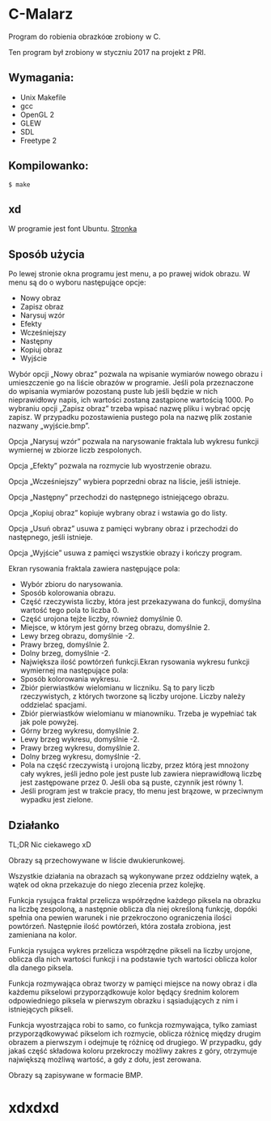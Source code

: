 # C-Malarz
Program do robienia obrazkóœ zrobiony w C.

Ten program był zrobiony w styczniu 2017 na projekt z PRI.

## Wymagania:

* Unix Makefile
* gcc
* OpenGL 2
* GLEW
* SDL
* Freetype 2

## Kompilowanko:
`$ make`

## xd

W programie jest font Ubuntu. [Stronka](https://design.ubuntu.com/font/)

## Sposób użycia

Po lewej stronie okna programu jest menu, a po prawej widok obrazu. W menu są do
o wyboru następujące opcje:

* Nowy obraz
* Zapisz obraz
* Narysuj wzór
* Efekty
* Wcześniejszy
* Następny
* Kopiuj obraz
* Wyjście

Wybór opcji „Nowy obraz” pozwala na wpisanie wymiarów nowego obrazu
i umieszczenie go na liście obrazów w programie. Jeśli pola przeznaczone
do wpisania wymiarów pozostaną puste lub jeśli będzie w nich nieprawidłowy
napis, ich wartości zostaną zastąpione wartością 1000. Po wybraniu opcji
„Zapisz obraz” trzeba wpisać nazwę pliku i wybrać opcję zapisz. W przypadku
pozostawienia pustego pola na nazwę plik zostanie nazwany „wyjście.bmp”.

Opcja „Narysuj wzór” pozwala na narysowanie fraktala lub wykresu funkcji
wymiernej w zbiorze liczb zespolonych.

Opcja „Efekty” pozwala na rozmycie lub wyostrzenie obrazu.

Opcja „Wcześniejszy” wybiera poprzedni obraz na liście, jeśli istnieje.

Opcja „Następny” przechodzi do następnego istniejącego obrazu.

Opcja „Kopiuj obraz” kopiuje wybrany obraz i wstawia go do listy.

Opcja „Usuń obraz” usuwa z pamięci wybrany obraz i przechodzi do następnego,
jeśli istnieje.

Opcja „Wyjście” usuwa z pamięci wszystkie obrazy i kończy program.

Ekran rysowania fraktala zawiera następujące pola:

* Wybór zbioru do narysowania.
* Sposób kolorowania obrazu.
* Część rzeczywista liczby, która jest przekazywana do funkcji, domyślna wartość
  tego pola to liczba 0.
* Część urojona tejże liczby, również domyślnie 0.
* Miejsce, w którym jest górny brzeg obrazu, domyślnie 2.
* Lewy brzeg obrazu, domyślnie -2.
* Prawy brzeg, domyślnie 2.
* Dolny brzeg, domyślnie -2.
* Największa ilość powtórzeń funkcji.Ekran rysowania wykresu funkcji wymiernej
  ma następujące pola:
* Sposób kolorowania wykresu.
* Zbiór pierwiastków wielomianu w liczniku. Są to pary liczb rzeczywistych,
  z których tworzone są liczby urojone. Liczby należy oddzielać spacjami.
* Zbiór pierwiastków wielomianu w mianowniku. Trzeba je wypełniać tak jak pole
  powyżej.
* Górny brzeg wykresu, domyślnie 2.
* Lewy brzeg wykresu, domyślnie -2.
* Prawy brzeg wykresu, domyślnie 2.
* Dolny brzeg wykresu, domyślnie -2.
* Pola na część rzeczywistą i urojoną liczby, przez którą jest mnożony cały
  wykres, jeśli jedno pole jest puste lub zawiera nieprawidłową liczbę jest
  zastępowane przez 0. Jeśli oba są puste, czynnik jest równy 1.
* Jeśli program
  jest w trakcie pracy, tło menu jest brązowe, w przeciwnym wypadku jest zielone.

## Działanko

TL;DR Nic ciekawego xD

Obrazy są przechowywane w liście dwukierunkowej.

Wszystkie działania na obrazach są wykonywane przez oddzielny wątek, a wątek od
okna przekazuje do niego zlecenia przez kolejkę.

Funkcja rysująca fraktal przelicza współrzędne każdego piksela na obrazku na
liczbę zespoloną, a następnie oblicza dla niej określoną funkcję, dopóki spełnia
ona pewien warunek i nie przekroczono ograniczenia ilości powtórzeń. Następnie
ilość powtórzeń, która została zrobiona, jest zamieniana na kolor.

Funkcja rysująca wykres przelicza współrzędne pikseli na liczby urojone, oblicza
dla nich wartości funkcji i na podstawie tych wartości oblicza kolor dla danego
piksela.

Funkcja rozmywająca obraz tworzy w pamięci miejsce na nowy obraz i dla każdemu
pikselowi przyporządkowuje kolor będący średnim kolorem odpowiedniego piksela
w pierwszym obrazku i sąsiadujących z nim i istniejących pikseli.

Funkcja wyostrzająca robi to samo, co funkcja rozmywająca, tylko zamiast
przyporządkowywać pikselom ich rozmycie, oblicza różnicę między drugim obrazem
a pierwszym i odejmuje tę różnicę od drugiego. W przypadku, gdy jakaś część
składowa koloru przekroczy możliwy zakres z góry, otrzymuje największą możliwą
wartość, a gdy z dołu, jest zerowana.

Obrazy są zapisywane w formacie BMP.

# xdxdxd

